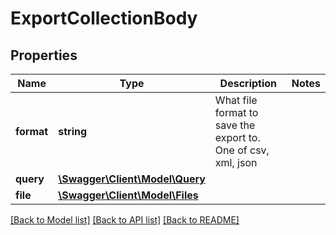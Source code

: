# ExportCollectionBody

## Properties
Name | Type | Description | Notes
------------ | ------------- | ------------- | -------------
**format** | **string** | What file format to save the export to. One of csv, xml, json | 
**query** | [**\Swagger\Client\Model\Query**](Query.md) |  | 
**file** | [**\Swagger\Client\Model\Files**](Files.md) |  | 

[[Back to Model list]](../../README.md#documentation-for-models) [[Back to API list]](../../README.md#documentation-for-api-endpoints) [[Back to README]](../../README.md)

